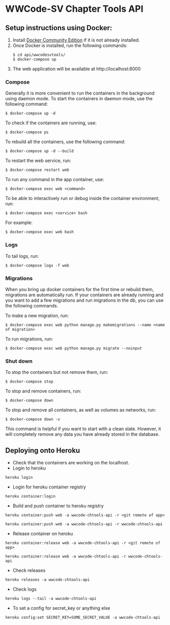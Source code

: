 # WWCode-SV Chapter Tools API

## Setup instructions using Docker:
1. Install [Docker Community Edition](https://docs.docker.com/install/) if it
is not already installed.
1. Once Docker is installed, run the following commands:
    ```
    $ cd api/wwcodesvtools/
    $ docker-compose up
    ```
1. The web application will be available at http://localhost:8000

### Compose
Generally it is more convenient to run the containers in the background using daemon mode. To start the containers in daemon mode, use the following command:
```
$ docker-compose up -d
```
To check if the containers are running, use:
```
$ docker-compose ps
```
To rebuild all the containers, use the following command:
```
$ docker-compose up -d --build
```
To restart the web service, run:
```
$ docker-compose restart web
```
To run any command in the app container, use:
```
$ docker-compose exec web <command>
```

To be able to interactively run or debug inside the container environment, run:
```
$ docker-compose exec <service> bash
```

For example:
```
$ docker-compose exec web bash
```

### Logs
To tail logs, run:
```
$ docker-compose logs -f web
```

### Migrations
When you bring up docker containers for the first time or rebuild them,
migrations are automatically run. If your containers are already running and
you want to add a few migrations and run migrations in the db, you can use the
following commands.

To make a new migration, run:
```
$ docker-compose exec web python manage.py makemigrations --name <name of migration>
```
To run migrations, run:
```
$ docker-compose exec web python manage.py migrate --noinput
```

### Shut down
To stop the containers but not remove them, run:
```
$ docker-compose stop
```

To stop and remove containers, run:
```
$ docker-compose down
```

To stop and remove all containers, as well as volumes as networks, run:
```
$ docker-compose down -v
```
This command is helpful if you want to start with a clean slate. However, it
will completely remove any data you have already stored in the database.

## Deploying onto Heroku
* Check that the containers are working on the localhost.
* Login to heroku
```
heroku login
```

* Login for heroku container registry
```
heroku container:login
```

* Build and push container to heroku registry
```
heroku container:push web -a wwcode-chtools-api -r <git remote of app>

heroku container:push web -a wwcode-chtools-api -r wwcode-chtools-api
```

* Release container on heroku
```
heroku container:release web -a wwcode-chtools-api -r <git remote of app>

heroku container:release web -a wwcode-chtools-api -r wwcode-chtools-api
```

* Check releases
```
heroku releases -a wwcode-chtools-api
```

* Check logs
```
heroku logs --tail -a wwcode-chtools-api
```

* To set a config for secret_key or anything else
```
heroku config:set SECRET_KEY=SOME_SECRET_VALUE -a wwcode-chtools-api
```